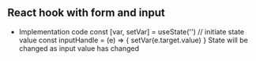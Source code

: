 ## React hook with form and input

- Implementation code
const [var, setVar] = useState('') // initiate state value
const inputHandle = (e) => {
    setVar(e.target.value)
}
State will be changed as input value has changed